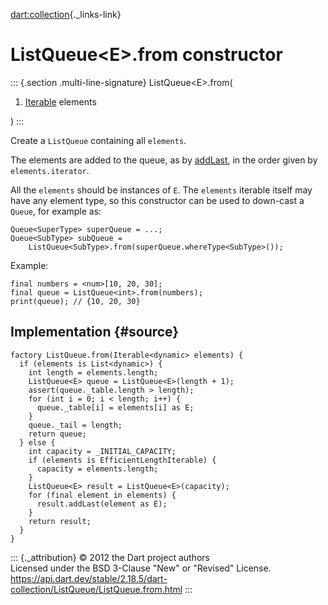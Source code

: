 [dart:collection](../../dart-collection/dart-collection-library){._links-link}

ListQueue\<E\>.from constructor
===============================

::: {.section .multi-line-signature}
ListQueue\<E\>.from(

1.  [Iterable](../../dart-core/iterable-class) elements

)
:::

Create a `ListQueue` containing all `elements`.

The elements are added to the queue, as by [addLast](addlast), in the
order given by `elements.iterator`.

All the `elements` should be instances of `E`. The `elements` iterable
itself may have any element type, so this constructor can be used to
down-cast a `Queue`, for example as:

``` {.language-dart data-language="dart"}
Queue<SuperType> superQueue = ...;
Queue<SubType> subQueue =
    ListQueue<SubType>.from(superQueue.whereType<SubType>());
```

Example:

``` {.language-dart data-language="dart"}
final numbers = <num>[10, 20, 30];
final queue = ListQueue<int>.from(numbers);
print(queue); // {10, 20, 30}
```

Implementation {#source}
--------------

``` {.language-dart data-language="dart"}
factory ListQueue.from(Iterable<dynamic> elements) {
  if (elements is List<dynamic>) {
    int length = elements.length;
    ListQueue<E> queue = ListQueue<E>(length + 1);
    assert(queue._table.length > length);
    for (int i = 0; i < length; i++) {
      queue._table[i] = elements[i] as E;
    }
    queue._tail = length;
    return queue;
  } else {
    int capacity = _INITIAL_CAPACITY;
    if (elements is EfficientLengthIterable) {
      capacity = elements.length;
    }
    ListQueue<E> result = ListQueue<E>(capacity);
    for (final element in elements) {
      result.addLast(element as E);
    }
    return result;
  }
}
```

::: {._attribution}
© 2012 the Dart project authors\
Licensed under the BSD 3-Clause \"New\" or \"Revised\" License.\
<https://api.dart.dev/stable/2.18.5/dart-collection/ListQueue/ListQueue.from.html>
:::

